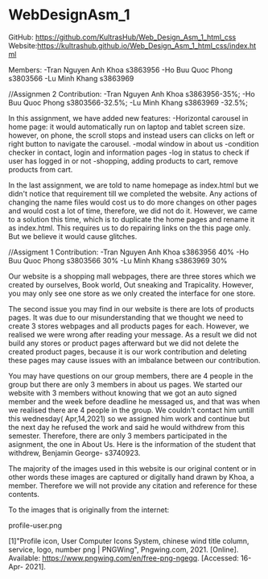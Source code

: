# WebDesignAsm_1
GitHub: https://github.com/KultrasHub/Web_Design_Asm_1_html_css
Website:https://kultrashub.github.io/Web_Design_Asm_1_html_css/index.html

Members:
-Tran Nguyen Anh Khoa s3863956
-Ho Buu Quoc Phong s3803566
-Lu Minh Khang s3863969

//Assignmen 2
Contribution:
-Tran Nguyen Anh Khoa s3863956-35%;
-Ho Buu Quoc Phong s3803566-32.5%;
-Lu Minh Khang s3863969 -32.5%;

In this assignment, we have added new features:
-Horizontal carousel in home page:
it would automatically run on laptop and tablet screen size.
however, on phone, the scroll stops and instead users can clicks on left or right button to navigate the carousel.
-modal window in about us
-condition checker in contact, login and information pages
-log in status to check if user has logged in or not
-shopping, adding products to cart, remove products from cart.

In the last assignment, we are told to name homepage as index.html but we didn't notice that requirement till we completed the website. Any actions of changing the name files would cost us to do more changes on other pages and would cost a lot of time, therefore, we did not do it. However, we came to a solution this time, which is to duplicate the home pages and rename it as index.html. This requires us to do repairing links on the this page only. But we believe it would cause glitches. 

//Assigment 1
Contribution:
-Tran Nguyen Anh Khoa s3863956 40%
-Ho Buu Quoc Phong s3803566 30%
-Lu Minh Khang s3863969 30%

Our website is a shopping mall webpages, there are three stores which we created by ourselves, Book world, Out sneaking and Trapicality. However, you may only see one store as we only created the interface for one store.

The second issue you may find in our website is there are lots of products pages. It was due to our misunderstanding that we thought we need to create 3 stores webpages and all products pages for each. However, we realised we were wrong after reading your message. As a result we did not build any stores or product pages afterward but we did not delete the created product pages, because it is our work contribution and deleting these pages may cause issues with an imbalance between our contribution.

You may have questions on our group members, there are 4 people in the group but there are only 3 members in about us pages. We started our website with 3 members without knowing that we got an auto signed member and the week before deadline he messaged us, and that was when we realised there are 4 people in the group. We couldn't contact him untill this wednesday( Apr,14,2021) so we assigned him work and continue but the next day he refused the work and said he would withdrew from this semester. Therefore, there are only 3 members participated in the asignment, the one in About Us. Here is the information of the student that withdrew, Benjamin George- s3740923.

The majority of the images used in this website is our original content or in other words these images are captured or digitally hand drawn by Khoa, a member. Therefore we will not provide any citation and reference for these contents.

To the images that is originally from the internet:

profile-user.png

[1]"Profile icon, User Computer Icons System, chinese wind title column, service, logo, number png | PNGWing", Pngwing.com, 2021. [Online]. Available: https://www.pngwing.com/en/free-png-ngegq. [Accessed: 16- Apr- 2021].

